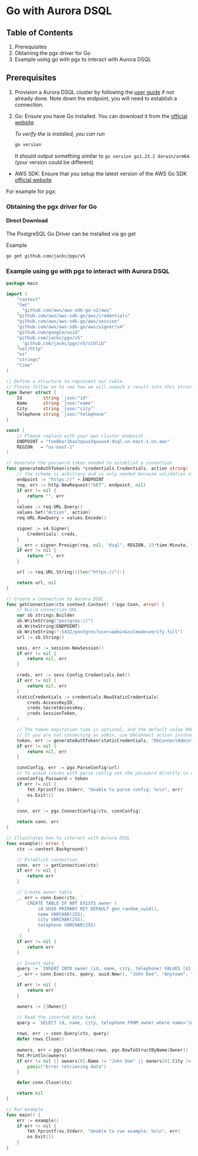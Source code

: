 # Go with Aurora DSQL

## Table of Contents

1. Prerequisites
2. Obtaining the pgx driver for Go
3. Example using go with pgx to interact with Aurora DSQL

## Prerequisites

1. Provision a Aurora DSQL cluster by following the [user guide](TBD) if not already done.
   Note down the endpoint, you will need to establish a connection.
2. Go: Ensure you have Go installed. You can download it from the [official website](https://go.dev/dl/)

   _To verify the is installed, you can run_

   ```bash
   go version
   ```

   It should output something similar to `go version go1.23.2 darwin/arm64`. (your version could be different)

- AWS SDK: Ensure that you setup the latest version of the AWS Go SDK [official website](https://github.com/aws/aws-sdk-go-v2)

For example for pgx:

### Obtaining the pgx driver for Go

#### Direct Download

The PostgreSQL Go Driver can be installed via go get

Example

```bash
go get github.com/jackc/pgx/v5
```

### Example using go with pgx to interact with Aurora DSQL

```go
package main

import (
	"context"
	"fmt"
	_ "github.com/aws/aws-sdk-go-v2/aws"
	"github.com/aws/aws-sdk-go/aws/credentials"
	"github.com/aws/aws-sdk-go/aws/session"
	"github.com/aws/aws-sdk-go/aws/signer/v4"
	"github.com/google/uuid"
	"github.com/jackc/pgx/v5"
	_ "github.com/jackc/pgx/v5/stdlib"
	"net/http"
	"os"
	"strings"
	"time"
)

// Define a structure to represent our table.
// Please follow on to see how we will unpack a result into this structure.
type Owner struct {
	Id        string `json:"id"`
	Name      string `json:"name"`
	City      string `json:"city"`
	Telephone string `json:"telephone"`
}

const (
	// Please replace with your own cluster endpoint
	ENDPOINT = "foo0bar1baz2quux3quuux4.dsql.us-east-1.on.aws"
	REGION   = "us-east-1"
)

// Generate the password token needed to establish a connection
func generateAuthToken(creds *credentials.Credentials, action string) (string, error) {
	// the scheme is arbitrary and is only needed because validation of the URL requires one.
	endpoint := "https://" + ENDPOINT
	req, err := http.NewRequest("GET", endpoint, nil)
	if err != nil {
		return "", err
	}
	values := req.URL.Query()
	values.Set("Action", action)
	req.URL.RawQuery = values.Encode()

	signer := v4.Signer{
		Credentials: creds,
	}
	_, err = signer.Presign(req, nil, "dsql", REGION, 15*time.Minute, time.Now())
	if err != nil {
		return "", err
	}

	url := req.URL.String()[len("https://"):]

	return url, nil
}

// Create a connection to Aurora DSQL
func getConnection(ctx context.Context) (*pgx.Conn, error) {
	// Build connection URL
	var sb strings.Builder
	sb.WriteString("postgres://")
	sb.WriteString(ENDPOINT)
	sb.WriteString(":5432/postgres?user=admin&sslmode=verify-full")
	url := sb.String()

	sess, err := session.NewSession()
	if err != nil {
		return nil, err
	}

	creds, err := sess.Config.Credentials.Get()
	if err != nil {
		return nil, err
	}
	staticCredentials := credentials.NewStaticCredentials(
		creds.AccessKeyID,
		creds.SecretAccessKey,
		creds.SessionToken,
	)

	// The token expiration time is optional, and the default value 900 seconds
	// If you are not connecting as admin, use DbConnect action instead
	token, err := generateAuthToken(staticCredentials, "DbConnectAdmin")
	if err != nil {
		return nil, err
	}

	connConfig, err := pgx.ParseConfig(url)
	// To avoid issues with parse config set the password directly in config
	connConfig.Password = token
	if err != nil {
		fmt.Fprintf(os.Stderr, "Unable to parse config: %v\n", err)
		os.Exit(1)
	}

	conn, err := pgx.ConnectConfig(ctx, connConfig)

	return conn, err
}

// Illustrates how to interact with Aurora DSQL
func example() error {
	ctx := context.Background()

	// Establish connection
	conn, err := getConnection(ctx)
	if err != nil {
		return err
	}

	// Create owner table
	_, err = conn.Exec(ctx, `
		CREATE TABLE IF NOT EXISTS owner (
			id UUID PRIMARY KEY DEFAULT gen_random_uuid(),
			name VARCHAR(255),
			city VARCHAR(255),
			telephone VARCHAR(255)
		)
	`)
	if err != nil {
		return err
	}

	// Insert data
	query := `INSERT INTO owner (id, name, city, telephone) VALUES ($1, $2, $3, $4)`
	_, err = conn.Exec(ctx, query, uuid.New(), "John Doe", "Anytown", "555-555-1999")

	if err != nil {
		return err
	}

	owners := []Owner{}

	// Read the inserted data back
	query = `SELECT id, name, city, telephone FROM owner where name='John Doe'`
	
	rows, err := conn.Query(ctx, query)
	defer rows.Close()
	
	owners, err = pgx.CollectRows(rows, pgx.RowToStructByName[Owner])
	fmt.Println(owners)
	if err != nil || owners[0].Name != "John Doe" || owners[0].City != "Anytown" {
		panic("Error retrieving data")
	}

	defer conn.Close(ctx)

	return nil
}

// Run example
func main() {
	err := example()
	if err != nil {
		fmt.Fprintf(os.Stderr, "Unable to run example: %v\n", err)
		os.Exit(1)
	}
}
```
